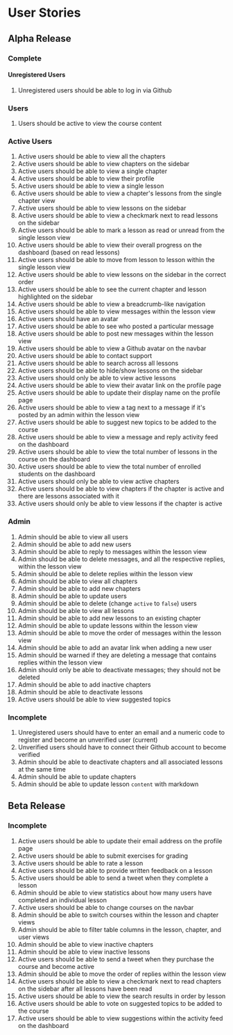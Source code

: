# User Stories

## Alpha Release

### Complete

#### Unregistered Users

1. Unregistered users should be able to log in via Github

### Users

1. Users should be active to view the course content

### Active Users

1. Active users should be able to view all the chapters
1. Active users should be able to view chapters on the sidebar
1. Active users should be able to view a single chapter
1. Active users should be able to view their profile
1. Active users should be able to view a single lesson
1. Active users should be able to view a chapter's lessons from the single chapter view
1. Active users should be able to view lessons on the sidebar
1. Active users should be able to view a checkmark next to read lessons on the sidebar
1. Active users should be able to mark a lesson as read or unread from the single lesson view
1. Active users should be able to view their overall progress on the dashboard (based on read lessons)
1. Active users should be able to move from lesson to lesson within the single lesson view
1. Active users should be able to view lessons on the sidebar in the correct order
1. Active users should be able to see the current chapter and lesson highlighted on the sidebar
1. Active users should be able to view a breadcrumb-like navigation
1. Active users should be able to view messages within the lesson view
1. Active users should have an avatar
1. Active users should be able to see who posted a particular message
1. Active users should be able to post new messages within the lesson view
1. Active users should be able to view a Github avatar on the navbar
1. Active users should be able to contact support
1. Active users should be able to search across all lessons
1. Active users should be able to hide/show lessons on the sidebar
1. Active users should only be able to view active lessons
1. Active users should be able to view their avatar link on the profile page
1. Active users should be able to update their display name on the profile page
1. Active users should be able to view a tag next to a message if it's posted by an admin within the lesson view
1. Active users should be able to suggest new topics to be added to the course
1. Active users should be able to view a message and reply activity feed on the dashboard
1. Active users should be able to view the total number of lessons in the course on the dashboard
1. Active users should be able to view the total number of enrolled students on the dashboard
1. Active users should only be able to view active chapters
1. Active users should be able to view chapters if the chapter is active and there are lessons associated with it
1. Active users should only be able to view lessons if the chapter is active

### Admin

1. Admin should be able to view all users
1. Admin should be able to add new users
1. Admin should be able to reply to messages within the lesson view
1. Admin should be able to delete messages, and all the respective replies, within the lesson view
1. Admin should be able to delete replies within the lesson view
1. Admin should be able to view all chapters
1. Admin should be able to add new chapters
1. Admin should be able to update users
1. Admin should be able to delete (change `active` to `false`) users
1. Admin should be able to view all lessons
1. Admin should be able to add new lessons to an existing chapter
1. Admin should be able to update lessons within the lesson view
1. Admin should be able to move the order of messages within the lesson view
1. Admin should be able to add an avatar link when adding a new user
1. Admin should be warned if they are deleting a message that contains replies within the lesson view
1. Admin should only be able to deactivate messages; they should not be deleted
1. Admin should be able to add inactive chapters
1. Admin should be able to deactivate lessons
1. Active users should be able to view suggested topics

### Incomplete

1. Unregistered users should have to enter an email and a numeric code to register and become an unverified user (current)
1. Unverified users should have to connect their Github account to become verified
1. Admin should be able to deactivate chapters and all associated lessons at the same time
1. Admin should be able to update chapters
1. Admin should be able to update lesson `content` with markdown

## Beta Release

### Incomplete

1. Active users should be able to update their email address on the profile page
1. Active users should be able to submit exercises for grading
1. Active users should be able to rate a lesson
1. Active users should be able to provide written feedback on a lesson
1. Active users should be able to send a tweet when they complete a lesson
1. Admin should be able to view statistics about how many users have completed an individual lesson
1. Active users should be able to change courses on the navbar
1. Admin should be able to switch courses within the lesson and chapter views
1. Admin should be able to filter table columns in the lesson, chapter, and user views
1. Admin should be able to view inactive chapters
1. Admin should be able to view inactive lessons
1. Active users should be able to send a tweet when they purchase the course and become active
1. Admin should be able to move the order of replies within the lesson view
1. Active users should be able to view a checkmark next to read chapters on the sidebar after all lessons have been read
1. Active users should be able to view the search results in order by lesson
1. Active users should be able to vote on suggested topics to be added to the course
1. Active users should be able to view suggestions within the activity feed on the dashboard
